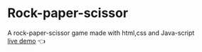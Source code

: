 # Rock-paper-scissor

A rock-paper-scissor game made with html,css and Java-script <br />
[live demo](https://shouvik3537.github.io/Rock-paper-scissor/) 👈

